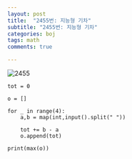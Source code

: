 ```yaml
---
layout: post
title:  "2455번: 지능형 기차"
subtitle: "2455번: 지능형 기차"
categories: boj
tags: math
comments: true

---
```

![2455](https://user-images.githubusercontent.com/56789064/88152621-3dcbe500-cc3f-11ea-8980-2340780c7de5.jpg)

```
tot = 0

o = []

for _ in range(4):
    a,b = map(int,input().split(" "))

    tot += b - a
    o.append(tot)

print(max(o))

```